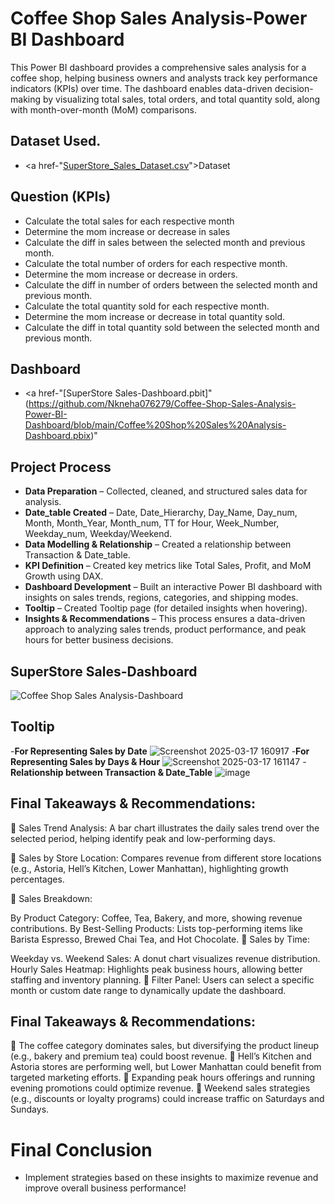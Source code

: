 # Coffee Shop Sales Analysis-Power BI Dashboard
This Power BI dashboard provides a comprehensive sales analysis for a coffee shop, helping business owners and analysts track key performance indicators (KPIs) over time. The dashboard enables data-driven decision-making by visualizing total sales, total orders, and total quantity sold, along with month-over-month (MoM) comparisons.
## Dataset Used.
- <a href-"[SuperStore_Sales_Dataset.csv](https://github.com/Nkneha076279/Coffee-Shop-Sales-Analysis-Power-BI-Dashboard/blob/main/Coffee%20Shop%20Sales%20-%20Dataset.xlsx)">Dataset</a>

## Question (KPIs)  
- Calculate the total sales for each respective month 
- Determine the mom increase or decrease in sales 
- Calculate the diff in sales between the selected month and previous month. 
- Calculate the total number of orders for each respective month.
- Determine the mom increase or decrease in orders.
- Calculate the diff in number of orders between the selected month and previous month. 
- Calculate the total quantity sold for each respective month.
- Determine the mom increase or decrease in total quantity sold.
- Calculate the diff in total quantity sold between the selected month and previous month.

## Dashboard
- <a href-"[SuperStore Sales-Dashboard.pbit]"(https://github.com/Nkneha076279/Coffee-Shop-Sales-Analysis-Power-BI-Dashboard/blob/main/Coffee%20Shop%20Sales%20Analysis-Dashboard.pbix)"

## Project Process
- **Data Preparation** – Collected, cleaned, and structured sales data for analysis.
- **Date_table Created** – Date, Date_Hierarchy, Day_Name, Day_num, Month, Month_Year, Month_num, TT for Hour, Week_Number, Weekday_num, Weekday/Weekend.
- **Data Modelling & Relationship** – Created  a relationship between Transaction & Date_table.
- **KPI Definition** – Created key metrics like Total Sales, Profit, and MoM Growth using DAX.
- **Dashboard Development** – Built an interactive Power BI dashboard with insights on sales trends, regions, categories, and shipping modes.
- **Tooltip** – Created Tooltip page (for detailed insights when hovering).
- **Insights & Recommendations** – This process ensures a data-driven approach to analyzing sales trends, product performance, and peak hours for better business decisions.

## SuperStore Sales-Dashboard
![Coffee Shop Sales Analysis-Dashboard](https://github.com/user-attachments/assets/76403d01-5cdb-435c-bee1-b594603991d8)

## Tooltip
-**For Representing Sales by Date**
![Screenshot 2025-03-17 160917](https://github.com/user-attachments/assets/9424b6a5-59f7-4239-836c-9c6fc486699d) 
-**For Representing Sales by Days & Hour**
![Screenshot 2025-03-17 161147](https://github.com/user-attachments/assets/b24efed7-0c6f-45dd-857d-b1cdb23f02c9)
-**Relationship between Transaction & Date_Table**
![image](https://github.com/user-attachments/assets/3308eb76-887e-4458-80d0-423fc01a2f19)

## Final Takeaways & Recommendations:
🔹 Sales Trend Analysis: A bar chart illustrates the daily sales trend over the selected period, helping identify peak and low-performing days.

🔹 Sales by Store Location: Compares revenue from different store locations (e.g., Astoria, Hell’s Kitchen, Lower Manhattan), highlighting growth percentages.

🔹 Sales Breakdown:

By Product Category: Coffee, Tea, Bakery, and more, showing revenue contributions.
By Best-Selling Products: Lists top-performing items like Barista Espresso, Brewed Chai Tea, and Hot Chocolate.
🔹 Sales by Time:

Weekday vs. Weekend Sales: A donut chart visualizes revenue distribution.
Hourly Sales Heatmap: Highlights peak business hours, allowing better staffing and inventory planning.
🔹 Filter Panel: Users can select a specific month or custom date range to dynamically update the dashboard.

## Final Takeaways & Recommendations:
📍 The coffee category dominates sales, but diversifying the product lineup (e.g., bakery and premium tea) could boost revenue.
📍 Hell’s Kitchen and Astoria stores are performing well, but Lower Manhattan could benefit from targeted marketing efforts.
📍 Expanding peak hours offerings and running evening promotions could optimize revenue.
📍 Weekend sales strategies (e.g., discounts or loyalty programs) could increase traffic on Saturdays and Sundays.

# Final Conclusion 
- Implement strategies based on these insights to maximize revenue and improve overall business performance!



